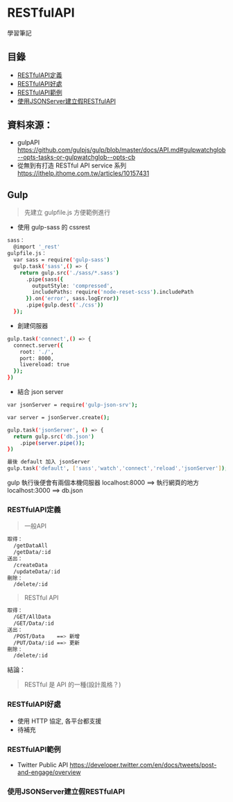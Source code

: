 # RESTfulAPI
學習筆記

## 目錄
* [RESTfulAPI定義](#RESTfulAPI定義)
* [RESTfulAPI好處](#RESTfulAPI好處)
* [RESTfulAPI範例](#RESTfulAPI範例)
* [使用JSONServer建立假RESTfulAPI](#使用JSONServer建立假RESTfulAPI)


## 資料來源：
* gulpAPI https://github.com/gulpjs/gulp/blob/master/docs/API.md#gulpwatchglob--opts-tasks-or-gulpwatchglob--opts-cb
* 從無到有打造 RESTful API service 系列 https://ithelp.ithome.com.tw/articles/10157431

## Gulp
> 先建立 gulpfile.js 方便範例進行
* 使用 gulp-sass 的 cssrest 
``` bash
sass：
  @import '_rest'
gulpfile.js：
  var sass = require('gulp-sass')
  gulp.task('sass',() => {
    return gulp.src('./sass/*.sass')
      .pipe(sass({ 
        outputStyle: 'compressed',
        includePaths: require('node-reset-scss').includePath
      }).on('error', sass.logError))
      .pipe(gulp.dest('./css'))
  });
```
* 創建伺服器
``` bash
gulp.task('connect',() => {
  connect.server({
    root: './',
    port: 8000,
    livereload: true
  });
})
```
* 結合 json server
``` bash
var jsonServer = require('gulp-json-srv');

var server = jsonServer.create();

gulp.task('jsonServer', () => {
  return gulp.src('db.json')
    .pipe(server.pipe());
})

最後 default 加入 jsonServer
gulp.task('default', ['sass','watch','connect','reload','jsonServer']);
```
gulp 執行後便會有兩個本機伺服器
localhost:8000 ==> 執行網頁的地方
localhost:3000 ==> db.json


### RESTfulAPI定義
> 一般API
``` bash
取得：
  /getDataAll
  /getData/:id
送出：
  /createData
  /updateData/:id
刪除：
  /delete/:id
```
> RESTful API
``` bash
取得：
  /GET/AllData
  /GET/Data/:id
送出：
  /POST/Data    ==> 新增
  /PUT/Data/:id ==> 更新
刪除：
  /delete/:id
```
結論：   
> RESTful 是 API 的一種(設計風格？)

### RESTfulAPI好處
* 使用 HTTP 協定, 各平台都支援
* 待補充
<!-- 備份 -->
<!-- RESTful 的優點如下所列:

瀏覽器即可以作為 client 端
可以更高效地利用 cache 來達到更快的回應速度
界面與資料分離
節省伺服器的計算資源
可重用! web/android/ios 都可以用, 無痛轉換!
RESTful 的要求:

client - server 架構
分層系統
利用快取機制增加效能
server-side: 在 GET 資源時，若該資源並沒有被變更，就可以利用 cache 機制減少 query，並且加快回應速度
client-side: 透過 client 端 cache 記錄 cache 版本，
若向 server 要求資源時發現 server 最新版與 cache 相同，
則 client 端直接取用本地資源即可，不需要再做一次查詢
省機器運算及流量 = 省錢
通訊協定具有無狀態性
不能讓兩隻 API 做同一個動作!
假設完成轉賬手續必須先 call A 再 call B 的話，
若做完 A 後斷線導致 B 無法執行，後續要處理 A -> B 的方式會很麻煩
且不應該假設伺服器知道目前的狀態!
因此設計出來的 API 不能有狀態性
統一界面
使用 HTTP Verb: GET/POST/PUT/DELETE -->

### RESTfulAPI範例
* Twitter Public API https://developer.twitter.com/en/docs/tweets/post-and-engage/overview

### 使用JSONServer建立假RESTfulAPI
